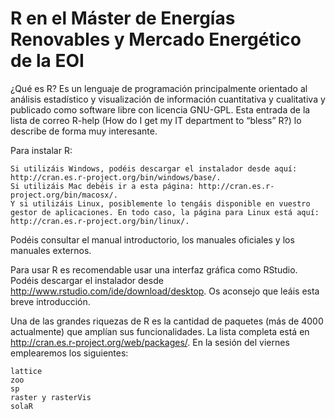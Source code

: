 R en el Máster de Energías Renovables y Mercado Energético de la EOI
======
¿Qué es R? 
Es un lenguaje de programación principalmente orientado al análisis estadístico y visualización de información cuantitativa y cualitativa y publicado como software libre con licencia GNU-GPL. Esta entrada de la lista de correo R-help (How do I get my IT department to “bless” R?) lo describe de forma muy interesante.

Para instalar R:

    Si utilizáis Windows, podéis descargar el instalador desde aquí: http://cran.es.r-project.org/bin/windows/base/.
    Si utilizáis Mac debéis ir a esta página: http://cran.es.r-project.org/bin/macosx/.
    Y si utilizáis Linux, posiblemente lo tengáis disponible en vuestro gestor de aplicaciones. En todo caso, la página para Linux está aquí: http://cran.es.r-project.org/bin/linux/.

Podéis consultar el manual introductorio, los manuales oficiales y los manuales externos.

Para usar R es recomendable usar una interfaz gráfica como RStudio. Podéis descargar el instalador desde http://www.rstudio.com/ide/download/desktop. Os aconsejo que leáis esta breve introducción.

Una de las grandes riquezas de R es la cantidad de paquetes (más de 4000 actualmente) que amplían sus funcionalidades. La lista completa está en http://cran.es.r-project.org/web/packages/. En la sesión del viernes emplearemos los siguientes:

    lattice
    zoo
    sp
    raster y rasterVis
    solaR